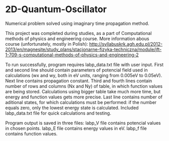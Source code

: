 # 2D-Quantum-Oscillator
Numerical problem solved using imaginary time propagation method.

This project was completed during studies, as a part of Computational methods of physics and engineering course.
More information abous course (unfortunately, mostly in Polish):
http://syllabuskrk.agh.edu.pl/2012-2013/en/magnesite/study_plans/stacjonarne-fizyka-techniczna/module/jft-1-709-s-computational-methods-of-physics-and-engineering-2

To run successfully, program requires labp_data.txt file with user input. First and second line should contain parameters of potencial field used in calculations (wx and wy, both in eV units, ranging from 0.005eV to 0.05eV). Next line contains propagation constant. Third and fourth lines contain number of rows and columns (Nx and Ny) of table, in which function values are being stored. Calculations using bigger table take much more time, but energy and function values gets more precise. Last line contains number of aditional states, for which calculations must be performed: if the number equals zero, only the lowest energy state is calculated.
Included labp_data.txt file for quick calculations and testing.

Program output is saved in three files:
labp_V file contains potencial values in chosen points.
labp_E file contains energy values in eV.
labp_f file contains function values.
